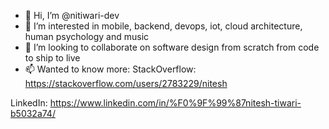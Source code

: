 - 👋 Hi, I’m @nitiwari-dev
- 👀 I’m interested in mobile, backend, devops, iot, cloud architecture, human psychology and music 
- 💞️ I’m looking to collaborate on software design from scratch from code to ship to live
- 📫 Wanted to know more:
StackOverflow:
https://stackoverflow.com/users/2783229/nitesh

LinkedIn:
https://www.linkedin.com/in/%F0%9F%99%87nitesh-tiwari-b5032a74/

<!---
nitiwari-dev/nitiwari-dev is a ✨ special ✨ repository because its `README.md` (this file) appears on your GitHub profile.
You can click the Preview link to take a look at your changes.
--->
